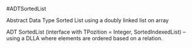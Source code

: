#ADTSortedList

Abstract Data Type Sorted List using a doubly linked list on array

ADT SortedList (interface with TPozition = Integer, SortedIndexedList) – using a DLLA where
elements are ordered based on a relation.
